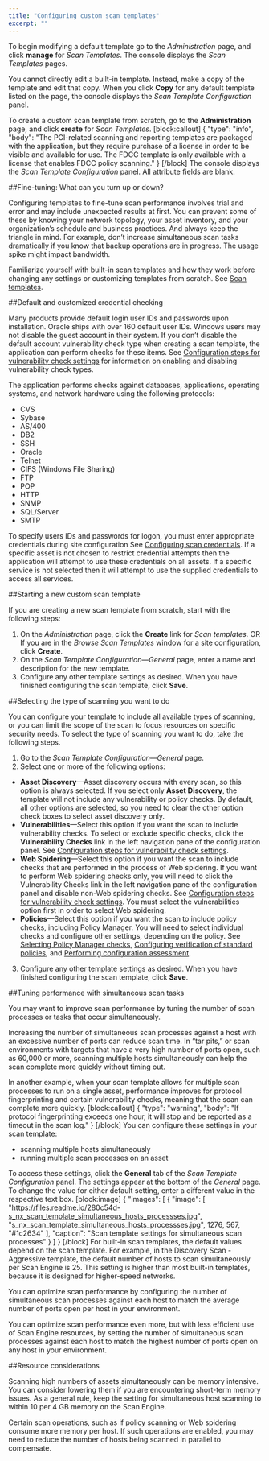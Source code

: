 ```yaml
---
title: "Configuring custom scan templates"
excerpt: ""
---
```

To begin modifying a default template go to the _Administration_ page, and click **manage** for _Scan Templates_. The console displays the _Scan Templates_ pages.

You cannot directly edit a built-in template. Instead, make a copy of the template and edit that copy. When you click **Copy** for any default template listed on the page, the console displays the _Scan Template Configuration_ panel.

To create a custom scan template from scratch, go to the **Administration** page, and click **create** for _Scan Templates_.
[block:callout]
{
  "type": "info",
  "body": "The PCI-related scanning and reporting templates are packaged with the application, but they require purchase of a license in order to be visible and available for use. The FDCC template is only available with a license that enables FDCC policy scanning."
}
[/block]
The console displays the _Scan Template Configuration_ panel. All attribute fields are blank.

##Fine-tuning: What can you turn up or down?

Configuring templates to fine-tune scan performance involves trial and error and may include unexpected results at first. You can prevent some of these by knowing your network topology, your asset inventory, and your organization’s schedule and business practices. And always keep the triangle in mind. For example, don’t increase simultaneous scan tasks dramatically if you know that backup operations are in progress. The usage spike might impact bandwidth.

Familiarize yourself with built-in scan templates and how they work before changing any settings or customizing templates from scratch. See [Scan templates](doc:scan-templates).

##Default and customized credential checking

Many products provide default login user IDs and passwords upon installation. Oracle ships with over 160 default user IDs. Windows users may not disable the guest account in their system. If you don’t disable the default account vulnerability check type when creating a scan template, the application can perform checks for these items. See [Configuration steps for vulnerability check settings](doc:selecting-vulnerability-checks#section-configuration-steps-for-vulnerability-check-settings) for information on enabling and disabling vulnerability check types.

The application performs checks against databases, applications, operating systems, and network hardware using the following protocols:
* CVS
* Sybase
* AS/400
* DB2
* SSH
* Oracle
* Telnet
* CIFS (Windows File Sharing)
* FTP
* POP
* HTTP
* SNMP
* SQL/Server
* SMTP

To specify users IDs and passwords for logon, you must enter appropriate credentials during site configuration See [Configuring scan credentials](doc:configuring-scan-credentials). If a specific asset is not chosen to restrict credential attempts then the application will attempt to use these credentials on all assets. If a specific service is not selected then it will attempt to use the supplied credentials to access all services.

##Starting a new custom scan template

If you are creating a new scan template from scratch, start with the following steps:

1. On the _Administration_ page, click the **Create** link for _Scan templates_.
OR
If you are in the _Browse Scan Templates_ window for a site configuration, click **Create**.
2. On the _Scan Template Configuration—General_ page, enter a name and description for the new template.
3. Configure any other template settings as desired. When you have finished configuring the scan template, click **Save**.

##Selecting the type of scanning you want to do

You can configure your template to include all available types of scanning, or you can limit the scope of the scan to focus resources on specific security needs. To select the type of scanning you want to do, take the following steps.

1. Go to the _Scan Template Configuration—General_ page.
2. Select one or more of the following options:
 * **Asset Discovery**—Asset discovery occurs with every scan, so this option is always selected. If you select only **Asset Discovery**, the template will not include any vulnerability or policy checks. By default, all other options are selected, so you need to clear the other option check boxes to select asset discovery only.
 * **Vulnerabilities**—Select this option if you want the scan to include vulnerability checks. To select or exclude specific checks, click the **Vulnerability Checks** link in the left navigation pane of the configuration panel. See [Configuration steps for vulnerability check settings](doc:selecting-vulnerability-checks#section-configuration-steps-for-vulnerability-check-settings).
 * **Web Spidering**—Select this option if you want the scan to include checks that are performed in the process of Web spidering. If you want to perform Web spidering checks only, you will need to click the Vulnerability Checks link in the left navigation pane of the configuration panel and disable non-Web spidering checks. See [Configuration steps for vulnerability check settings](doc:selecting-vulnerability-checks#section-configuration-steps-for-vulnerability-check-settings). You must select the vulnerabilities option first in order to select Web spidering.
 * **Policies**—Select this option if you want the scan to include policy checks, including Policy Manager. You will need to select individual checks and configure other settings, depending on the policy. See [Selecting Policy Manager checks](doc:selecting-policy-manager-checks), [Configuring verification of standard policies](doc:configuring-verification-of-standard-policies), and [Performing configuration assessment](doc:performing-configuration-assessment).
3. Configure any other template settings as desired. When you have finished configuring the scan template, click **Save**.

##Tuning performance with simultaneous scan tasks

You may want to improve scan performance by tuning the number of scan processes or tasks that occur simultaneously.

Increasing the number of simultaneous scan processes against a host with an excessive number of ports can reduce scan time. In “tar pits,” or scan environments with targets that have a very high number of ports open, such as 60,000 or more, scanning multiple hosts simultaneously can help the scan complete more quickly without timing out.

In another example, when your scan template allows for multiple scan processes to run on a single asset, performance improves for protocol fingerprinting and certain vulnerability checks, meaning that the scan can complete more quickly.
[block:callout]
{
  "type": "warning",
  "body": "If protocol fingerprinting exceeds one hour, it will stop and be reported as a timeout in the scan log."
}
[/block]
You can configure these settings in your scan template:

* scanning multiple hosts simultaneously
* running multiple scan processes on an asset

To access these settings, click the **General** tab of the _Scan Template Configuration_ panel. The settings appear at the bottom of the _General_ page. To change the value for either default setting, enter a different value in the respective text box.
[block:image]
{
  "images": [
    {
      "image": [
        "https://files.readme.io/280c54d-s_nx_scan_template_simultaneous_hosts_processses.jpg",
        "s_nx_scan_template_simultaneous_hosts_processses.jpg",
        1276,
        567,
        "#1c2634"
      ],
      "caption": "Scan template settings for simultaneous scan processes"
    }
  ]
}
[/block]
For built-in scan templates, the default values depend on the scan template. For example, in the Discovery Scan - Aggressive template, the default number of hosts to scan simultaneously per Scan Engine is 25. This setting is higher than most built-in templates, because it is designed for higher-speed networks.

You can optimize scan performance by configuring the number of simultaneous scan processes against each host to match the average number of ports open per host in your environment.

You can optimize scan performance even more, but with less efficient use of Scan Engine resources, by setting the number of simultaneous scan processes against each host to match the highest number of ports open on any host in your environment.

##Resource considerations

Scanning high numbers of assets simultaneously can be memory intensive. You can consider lowering them if you are encountering short-term memory issues. As a general rule, keep the setting for simultaneous host scanning to within 10 per 4 GB memory on the Scan Engine.

Certain scan operations, such as if policy scanning or Web spidering consume more memory per host. If such operations are enabled, you may need to reduce the number of hosts being scanned in parallel to compensate.